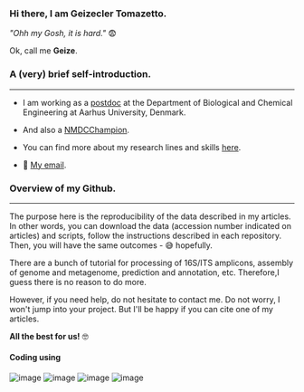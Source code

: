 

### Hi there, I am Geizecler Tomazetto.  

*"Ohh my Gosh, it is hard."* 😨

Ok, call me **Geize**.



### A (very) brief self-introduction.

------------------------------------------------------------------------

-   I am working as a <a href="https://pure.au.dk/portal/en/persons/geizecler-tomazetto(ed7ae466-d9ce-4608-8171-4c3452177cf3).html"> postdoc</a> at the Department of Biological and Chemical Engineering at Aarhus University, Denmark.

-   And also a <a href ="https://microbiomedata.org/nmdc-champions/"> NMDCChampion</a>.

-   You can find more about my research lines and skills <a href="https://geize.github.io">here</a>.

-   📧 <a href = "mailto:geizetomazetto@gmail.com"> My email</a>.



### Overview of my Github.
------------------------------------------------------------------------
The purpose here is the reproducibility of the data described in my articles. In other words, you can download the data (accession number indicated on articles) and scripts, follow the instructions described in each repository. Then, you will have the same outcomes - 😅 hopefully.

There are a bunch of tutorial for processing of 16S/ITS amplicons, assembly of genome and metagenome, prediction and annotation, etc. Therefore,I guess there is no reason to do more.

However, if you need help, do not hesitate to contact me. Do not worry, I won't jump into your project. But I'll be happy if you can cite one of my articles.


**All the best for us!** 🤓


#### Coding using

          
![image](https://img.shields.io/badge/Bash%20Script-121011?style=for-the-badge&logo=gnu-bash&logoColor=white) 
![image](https://img.shields.io/badge/Python-14354C?style=for-the-badge&logo=python&logoColor=blue) 
![image](https://img.shields.io/badge/R-276DC3?style=for-the-badge&logo=r&logoColor=white) 
![image](https://img.shields.io/badge/Markdown-000000?style=for-the-badge&logo=markdown&logoColor=white)


